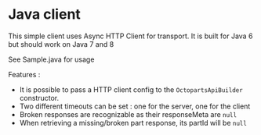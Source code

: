# Java client

This simple client uses Async HTTP Client for transport. It is built for Java 6 but should work on Java 7 and 8

See Sample.java for usage

Features :

* It is possible to pass a HTTP client config to the `OctopartsApiBuilder` constructor.
* Two different timeouts can be set : one for the server, one for the client
* Broken responses are recognizable as their responseMeta are `null`
* When retrieving a missing/broken part response, its partId will be `null`